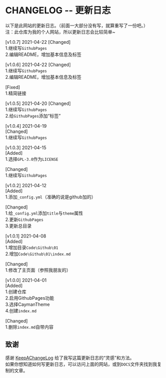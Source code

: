 # CHANGELOG -- 更新日志

以下是此网站的更新日志。（前面一大部分没有写，就算重写了一份吧。）  
注：此仓库为我的个人网站，所以更新日志会比较简单~

[v1.0.7] 2021-04-22
[Changed]  
1.继续写`GithubPages`  
2.编辑README，增加基本信息及标签

[v1.0.6] 2021-04-22
[Changed]  
1.继续写`GithubPages`  
2.编辑README，增加基本信息及标签

[Fixed]  
1.精简链接

[v1.0.5] 2021-04-20
[Changed]  
1.继续写`GithubPages`  
2.给`GithubPages`添加“标签”

[v1.0.4] 2021-04-19  
[Changed]  
1.继续写`GithubPages`

[v1.0.3] 2021-04-15  
[Added]  
1.选择`GPL-3.0`作为`LICENSE`

[Changed]  
1.继续写`GithubPages`

[v1.0.2] 2021-04-12  
[Added]  
1.添加`_config.yml`（准确的说是github加的）

[Changed]  
1.给`_config.yml`添加`title`与`theme`属性  
2.更新`GithubPages`  
3.更新总目录


[v1.0.1] 2021-04-08  
[Added]  
1.增加目录`Code\Github\01`  
2.增加`Code\Github\01\index.md`  

[Changed]  
1.修改了主页面（参照我朋友的）  


[v1.0.0] 2021-04-01  
[Added]  
1.创建仓库  
2.启用GithubPages功能  
3.选择CaymanTheme  
4.创建`index.md`  

[Changed]  
1.删除`index.md`自带内容  


## 致谢

感谢 [KeepAChangeLog](https://keepachangelog.com/zh-CN/1.0.0/) 给了我写这篇更新日志的“灵感”和方法。  
如果你想知道如何写更新日志，可以访问上面的网站，或到`DOCS`文件夹找到我复制的文章。

